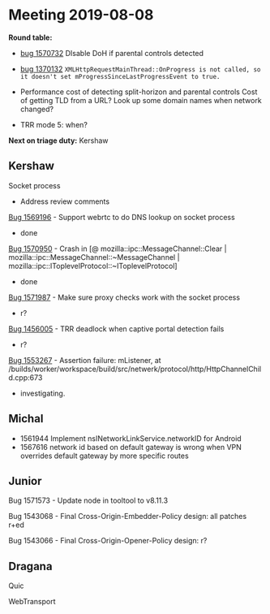 # Meeting 2019-08-08
**Round table:**
* [bug 1570732](https://bugzilla.mozilla.org/show_bug.cgi?id=1570732) DIsable DoH if parental controls detected
* [bug 1370132](https://bugzilla.mozilla.org/show_bug.cgi?id=1370132) 
    `XMLHttpRequestMainThread::OnProgress is not called, so it doesn't set
mProgressSinceLastProgressEvent to true.`

* Performance cost of detecting split-horizon and parental controls
Cost of getting TLD from a URL?
Look up some domain names when network changed?

* TRR mode 5: when?

**Next on triage duty:** Kershaw

## Kershaw

Socket process

- Address review comments

[Bug 1569196](https://bugzilla.mozilla.org/show_bug.cgi?id=1569196) - Support webrtc to do DNS lookup on socket process

- done

[Bug 1570950](https://bugzilla.mozilla.org/show_bug.cgi?id=1570950) - Crash in [@ mozilla::ipc::MessageChannel::Clear | mozilla::ipc::MessageChannel::~MessageChannel | mozilla::ipc::IToplevelProtocol::~IToplevelProtocol]

- done

[Bug 1571987](https://bugzilla.mozilla.org/show_bug.cgi?id=1571987) - Make sure proxy checks work with the socket process

- r?

[Bug 1456005](https://bugzilla.mozilla.org/show_bug.cgi?id=1456005) - TRR deadlock when captive portal detection fails

- r?

[Bug 1553267](https://bugzilla.mozilla.org/show_bug.cgi?id=1553267) - Assertion failure: mListener, at /builds/worker/workspace/build/src/netwerk/protocol/http/HttpChannelChild.cpp:673

- investigating.

## Michal

- 1561944 Implement nsINetworkLinkService.networkID for Android
- 1567616 network id based on default gateway is wrong when VPN overrides default gateway by more specific routes

## Junior

Bug 1571573 - Update node in tooltool to v8.11.3

Bug 1543068 - Final Cross-Origin-Embedder-Policy design: all patches r+ed

Bug 1543066 - Final Cross-Origin-Opener-Policy design: r?

## Dragana

Quic

WebTransport

